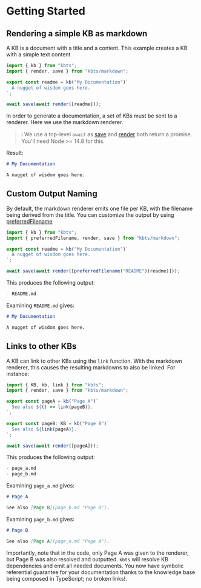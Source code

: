 # Getting Started

## Rendering a simple KB as markdown

A KB is a document with a title and a content. This example creates a KB with
a simple text content

```ts
import { kb } from "kbts";
import { render, save } from "kbts/markdown";

export const readme = kb("My Documentation")`
  A nugget of wisdom goes here.
`;

await save(await render([readme]));
```

In order to generate a documentation, a set of KBs must be sent to a renderer.
Here we use the markdown renderer.

> ℹ️ We use a top-level `await` as [save](save.md "save")
> and [render](render.md "render") both return a promise.
> You'll need Node >= 14.8 for this.

Result:

```md
# My Documentation

A nugget of wisdom goes here.
```



## Custom Output Naming

By default, the markdown renderer emits one file per KB, with the filename
being derived from the title. You can customize the output by using [preferredFilename](preferred_filename.md "preferredFilename")

```ts
import { kb } from "kbts";
import { preferredFilename, render, save } from "kbts/markdown";

export const readme = kb("My Documentation")`
  A nugget of wisdom goes here.
`;

await save(await render([preferredFilename("README")(readme)]));
```

This produces the following output:

```md
- README.md
```

Examining `README.md` gives:

```md
# My Documentation

A nugget of wisdom goes here.
```



## Links to other KBs

A KB can link to other KBs using the `link` function.
With the markdown renderer, this causes the resulting markdowns to
also be linked. For instance:

```ts
import { KB, kb, link } from "kbts";
import { render, save } from "kbts/markdown";

export const pageA = kb("Page A")`
  See also ${() => link(pageB)}.
`;

export const pageB: KB = kb("Page B")`
  See also ${link(pageA)}.
`;

await save(await render([pageA]));
```

This produces the following output:

```md
- page_a.md
- page_b.md
```

Examining `page_a.md` gives:

```md
# Page A

See also [Page B](page_b.md "Page B").
```

Examining `page_b.md` gives:

```md
# Page B

See also [Page A](page_a.md "Page A").
```

Importantly, note that in the code, only Page A was given to the
renderer, but Page B was also resolved and outputted. `kbts` will resolve
KB dependencies and emit all needed documents. You now have symbolic referential
guarantee for your documentation thanks to the knowledge base being
composed in TypeScript; no broken links!.
